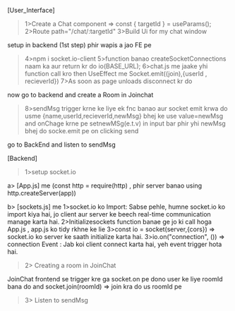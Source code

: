 [User_Interface]

> 1>Create a Chat component => const { targetId } = useParams();
> 2>Route path="/chat/:targetId"
> 3>Build Ui for my chat window

setup in backend (1st step) phir wapis a jao FE pe

> 4>npm i socket.io-client
> 5>function banao createSocketConnections naam ka aur return kr do io(BASE_URL);
> 6>chat.js me jaake yhi function call kro then UseEffect me Socket.emit((join),{userId , recieverId})
> 7>As soon as page unloads disconnect kr do

now go to backend and create a Room in Joinchat

> 8>sendMsg trigger krne ke liye ek fnc banao aur socket emit krwa do usme {name,userId,recieverId,newMsg} bhej ke
> use value=newMsg and onChage krne pe setnewMSg(e.t.v) in input bar
> phir yhi newMsg bhej do socke.emit pe on clicking send

go to BackEnd and listen to sendMsg

[Backend]

> 1>setup socket.io

a> [App.js] me
(const http = require(http) , phir server banao using http.createServer(app))

b> [sockets.js] me
1>socket.io ko Import: Sabse pehle, humne socket.io ko import kiya hai, jo client aur server ke beech real-time communication manage karta hai.
2>Initializesockets function banae ge jo ki call hoga App.js , app.js ko tidy rkhne ke lie
3>const io = socket(server,{cors}) => socket.io ko server ke saath initialize karta hai.
3>io.on("connection", ()) => connection Event : Jab koi client connect karta hai, yeh event trigger hota hai.

> 2> Creating a room in JoinChat

JoinChat frontend se trigger kre ga socket.on pe
dono user ke liye roomId bana do and
socket.join(roomId) => join kra do us roomId pe

> 3> Listen to sendMsg

